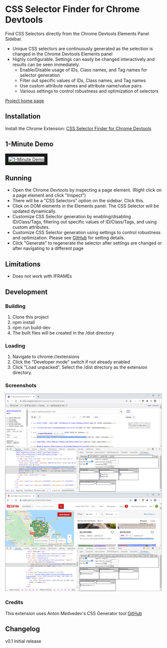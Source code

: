 # CSS Selector Finder for Chrome Devtools

Find CSS Selectors directly from the Chrome Devtools Elements Panel Sidebar.

- Unique CSS selectors are continuously generated as the selection is changed in the Chrome Devtools Elements panel
- Highly configurable. Settings can easily be changed interactively and results can be seen immediately.
  - Enable/Disable usage of IDs, Class names, and Tag names for selector generation
  - Filter out specific values of IDs, Class names, and Tag names
  - Use custom attribute names and attribute name/value pairs
  - Various settings to control robustness and optimization of selectors

[Project home page](https://abbadata.com/devtools_selector_finder.html)

## Installation

Install the Chrome Extension: 
[CSS Selector Finder for Chrome Devtools](https://chrome.google.com/webstore/detail/css-selector-finder-for-c/mbeedbpphndkijipfcklhlgmoolapiml)

## 1-Minute Demo

<a href="http://www.youtube.com/watch?feature=player_embedded&v=cWtvF4ys9Cc
" target="_blank"><img src="http://img.youtube.com/vi/cWtvF4ys9Cc/0.jpg" 
alt="1-Minute Demo" width="240" height="180" border="10" /></a>

## Running

- Open the Chrome Devtools by inspecting a page element. (Right click on a page element and click "Inspect")
- There will be a "CSS Selectors" option on the sidebar. Click this.
- Click on DOM elements in the Elements panel. The CSS Selector will be updated dynamically.
- Customize CSS Selector generation by enabling/disabling ID/Class/Tags, filtering out specific values of ID/Class/Tags, and using custom attributes.
- Customize CSS Selector generation using settings to control robustness and optimization. Please see [GitHub](https://github.com/antonmedv/finder) for setting details.
- Click "Generate" to regenerate the selector after settings are changed or after navigating to a different page

## Limitations

- Does not work with IFRAMEs

## Development

### Building

1. Clone this project
2. npm install
3. npm run build-dev
4. The built files will be created in the <project>/dist directory

### Loading

1. Navigate to chrome://extensions
2. Click the "Developer mode" switch if not already enabled
3. Click "Load unpacked". Select the <project>/dist directory as the extension directory.

### Screenshots

<img
src="docs/screenshot3.png"
raw=true
alt="Screenshot"
style="margin-right: 10px;"
/>
<img
src="docs/screenshot4.png"
raw=true
alt="Screenshot"
style="margin-right: 10px;"
/>

### Credits

This extension uses Anton Medvedev's CSS Generator tool
[GitHub](https://github.com/antonmedv/finder)

## Changelog

v0.1
Initial release
